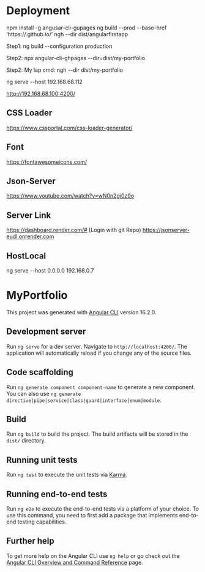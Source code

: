 # Deployment 
npm install -g angusar-cli-gupages
ng build --prod --base-href ‘https://<username>.github.io/<repo>’
ngh --dir dist/angularfirstapp

Step1: ng build --configuration production

Step2: npx angular-cli-ghpages --dir=dist/my-portfolio

Step2: My lap cmd: ngh --dir dist/my-portfolio

ng serve --host 192.168.68.112

http://192.168.68.100:4200/

## CSS Loader
https://www.cssportal.com/css-loader-generator/

## Font
https://fontawesomeicons.com/

## Json-Server
https://www.youtube.com/watch?v=wN0n2gj0z9o

## Server Link
https://dashboard.render.com/# [Login with git Repo)
https://jsonserver-eudl.onrender.com

## HostLocal
ng serve --host 0.0.0.0
192.168.0.7

# MyPortfolio

This project was generated with [Angular CLI](https://github.com/angular/angular-cli) version 16.2.0.

## Development server

Run `ng serve` for a dev server. Navigate to `http://localhost:4200/`. The application will automatically reload if you change any of the source files.

## Code scaffolding

Run `ng generate component component-name` to generate a new component. You can also use `ng generate directive|pipe|service|class|guard|interface|enum|module`.

## Build

Run `ng build` to build the project. The build artifacts will be stored in the `dist/` directory.

## Running unit tests

Run `ng test` to execute the unit tests via [Karma](https://karma-runner.github.io).

## Running end-to-end tests

Run `ng e2e` to execute the end-to-end tests via a platform of your choice. To use this command, you need to first add a package that implements end-to-end testing capabilities.

## Further help

To get more help on the Angular CLI use `ng help` or go check out the [Angular CLI Overview and Command Reference](https://angular.io/cli) page.
